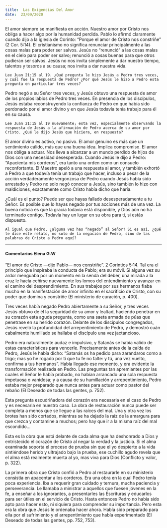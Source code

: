 ```yaml
---
title:  Las Exigencias Del Amor
date:  23/09/2020
---
```


El amor siempre se manifiesta en acción. Nuestro amor por Cristo nos obliga a hacer algo por la humanidad perdida. Pablo lo afirmó claramente cuando dijo a la iglesia de Corinto: “Porque el amor de Cristo nos constriñe” (2 Cor. 5:14). El cristianismo no significa renunciar principalmente a las cosas malas para poder ser salvos. Jesús no “renunció” a las cosas malas en el cielo para poder ser salvo; renunció a cosas buenas para que otros pudieran ser salvos. Jesús no nos invita simplemente a dar nuestro tiempo, talentos y tesoros a su causa; nos invita a dar nuestra vida.

`Lee Juan 21:15 al 19. ¿Qué pregunta le hizo Jesús a Pedro tres veces, y cuál fue la respuesta de Pedro? ¿Por qué Jesús le hizo a Pedro esta pregunta en particular tres veces?`

Pedro negó a su Señor tres veces, y Jesús obtuvo una respuesta de amor de los propios labios de Pedro tres veces. En presencia de los discípulos, Jesús estaba reconstruyendo la confianza de Pedro en que había sido perdonado por el amor divino y en que Jesús todavía tenía trabajo para él en su causa.

`Lee Juan 21:15 al 19 nuevamente; esta vez, especialmente observando la respuesta de Jesús a la afirmación de Pedro acerca de su amor por Cristo. ¿Qué le dijo Jesús que hiciera, en respuesta?`

El amor divino es activo, no pasivo. El amor genuino es más que un sentimiento cálido, más que una buena idea. Implica compromiso. El amor nos obliga a actuar. Nos lleva a alcanzar a un mundo perdido de hijos de Dios con una necesidad desesperada. Cuando Jesús le dijo a Pedro: “Apacienta mis corderos”, era tanto una orden como un consuelo reconfortante. El Maestro apeló a una respuesta al amor, y también exhortó a Pedro a que todavía tenía un trabajo que hacer, incluso a pesar de la acción verdaderamente vergonzosa de Pedro cuando Jesús había sido arrestado y Pedro no solo negó conocer a Jesús, sino también lo hizo con maldiciones, exactamente como Cristo había dicho que haría.

¿Cuál es el punto? Puede ser que hayas fallado desesperadamente a tu Señor. Es posible que lo hayas negado por tus acciones más de una vez. La buena noticia es que la gracia todavía está disponible, y Dios aún no ha terminado contigo. Todavía hay un lugar en su obra para ti, si estás dispuesto.

`Al igual que Pedro, ¿alguna vez has “negado” al Señor? Si es así, ¿qué te dice este relato, no solo de la negación de Pedro, sino de las palabras de Cristo a Pedro aquí?`

---

#### Comentarios Elena G.W

“El amor de Cristo —dijo Pablo— nos constriñe”. 2 Corintios 5:14. Tal era el principio que inspiraba la conducta de Pablo; era su móvil. Si alguna vez su ardor menguaba por un momento en la senda del deber, una mirada a la cruz le hacía ceñirse nuevamente los lomos del entendimiento y avanzar en el camino del desprendimiento. En sus trabajos por sus hermanos fiaba mucho en la manifestación de amor infinito en el sacrificio de Cristo, con su poder que domina y constriñe (El ministerio de curación, p. 400).

Tres veces había negado Pedro abiertamente a su Señor, y tres veces Jesús obtuvo de él la seguridad de su amor y lealtad, haciendo penetrar en su corazón esta aguda pregunta, como una saeta armada de púas que penetrase en su herido corazón. Delante de los discípulos congregados, Jesús reveló la profundidad del arrepentimiento de Pedro, y demostró cuán cabalmente humillado se hallaba el discípulo una vez jactancioso.

Pedro era naturalmente audaz e impulsivo, y Satanás se había valido de estas características para vencerle. Precisamente antes de la caída de Pedro, Jesús le había dicho: “Satanás os ha pedido para zarandaros como a trigo; mas yo he rogado por ti que tu fe no falte: y tú, una vez vuelto, confirma a tus hermanos”. Había llegado ese momento, y era evidente la transformación realizada en Pedro. Las preguntas tan apremiantes por las cuales el Señor le había probado, no habían arrancado una sola respuesta impetuosa o vanidosa; y a causa de su humillación y arrepentimiento, Pedro estaba mejor preparado que nunca antes para actuar como pastor del rebaño (El Deseado de todas las gentes, p. 752).

Esta pregunta escudriñadora del corazón era necesaria en el caso de Pedro y es necesaria en nuestro caso. La obra de restauración nunca puede ser completa a menos que se llegue a las raíces del mal. Una y otra vez los brotes han sido cortados, mientras se ha dejado la raíz de la amargura para que crezca y contamine a muchos; pero hay que ir a la misma raíz del mal escondido…

Esta es la obra que está delante de cada alma que ha deshonrado a Dios y entristecido el corazón de Cristo al negar la verdad y la justicia. Si el alma examinada soporta el proceso de prueba sin que el yo despierte a la vida sintiéndose herido y ultrajado bajo la prueba, ese cuchillo agudo revela que el alma está realmente muerta al yo, mas viva para Dios (Conflicto y valor, p. 322).

La primera obra que Cristo confió a Pedro al restaurarle en su ministerio consistía en apacentar a los corderos. Era una obra en la cual Pedro tenía poca experiencia. Iba a requerir gran cuidado y ternura, mucha paciencia y perseverancia. Le llamaba a ministrar a aquellos que fuesen jóvenes en la fe, a enseñar a los ignorantes, a presentarles las Escrituras y educarlos para ser útiles en el servicio de Cristo. Hasta entonces Pedro no había sido apto para hacer esto, ni siquiera para comprender su importancia. Pero esta era la obra que Jesús le ordenaba hacer ahora. Había sido preparado para ella por el sufrimiento y el arrepentimiento que había experimentado (El Deseado de todas las gentes, pp. 752, 753).